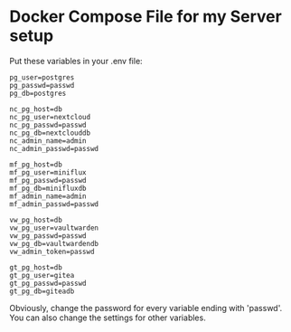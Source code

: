 # Docker Compose File for my Server setup

Put these variables in your .env file:

```plaintext
pg_user=postgres
pg_passwd=passwd
pg_db=postgres

nc_pg_host=db
nc_pg_user=nextcloud
nc_pg_passwd=passwd
nc_pg_db=nextclouddb
nc_admin_name=admin
nc_admin_passwd=passwd

mf_pg_host=db
mf_pg_user=miniflux
mf_pg_passwd=passwd
mf_pg_db=minifluxdb
mf_admin_name=admin
mf_admin_passwd=passwd

vw_pg_host=db
vw_pg_user=vaultwarden
vw_pg_passwd=passwd
vw_pg_db=vaultwardendb
vw_admin_token=passwd

gt_pg_host=db
gt_pg_user=gitea
gt_pg_passwd=passwd
gt_pg_db=giteadb
```

Obviously, change the password for every variable ending with 'passwd'.
You can also change the settings for other variables.
